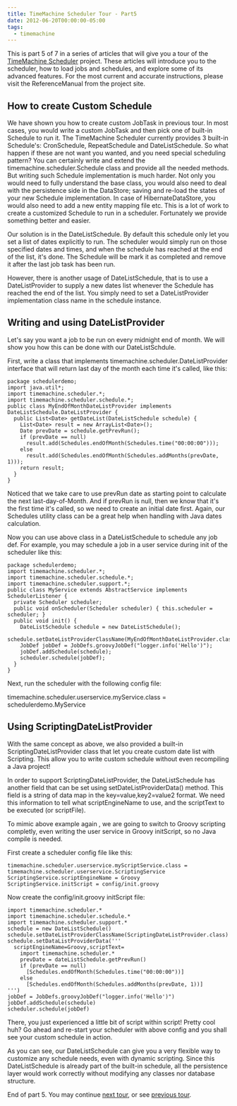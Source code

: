 ```yaml
---
title: TimeMachine Scheduler Tour - Part5
date: 2012-06-20T00:00:00-05:00
tags:
  - timemachine
---
```


This is part 5 of 7 in a series of articles that will give you a tour of the [TimeMachine Scheduler](https://bitbucket.org/timemachine/scheduler/wiki/Home) project. These articles will introduce you to the scheduler, how to load jobs and schedules, and explore some of its advanced features. For the most current and accurate instructions, please visit the ReferenceManual from the project site.

## How to create Custom Schedule

We have shown you how to create custom JobTask in previous tour. In most cases, you would write a custom JobTask and then pick one of built-in Schedule to run it. The TimeMachine Scheduler currently provides 3 built-in Schedule's: CronSchedule, RepeatSchedule and DateListSchedule. So what happen if these are not want you wanted, and you need special scheduling pattern? You can certainly write and extend the timemachine.scheduler.Schedule class and provide all the needed methods. But writing such Schedule implementation is much harder. Not only you would need to fully understand the base class, you would also need to deal with the persistence side in the DataStore; saving and re-load the states of your new Schedule implementation. In case of HibernateDataStore, you would also need to add a new entity mapping file etc. This is a lot of work to create a customized Schedule to run in a scheduler. Fortunately we provide something better and easier.

Our solution is in the DateListSchedule. By default this schedule only let you set a list of dates explicitly to run. The scheduler would simply run on those specified dates and times, and when the schedule has reached at the end of the list, it's done. The Schedule will be mark it as completed and remove it after the last job task has been run. 

However, there is another usage of DateListSchedule, that is to use a DateListProvider to supply a new dates list whenever the Schedule has reached the end of the list. You simply need to set a DateListProvider implementation class name in the schedule instance.

## Writing and using DateListProvider

Let's say you want a job to be run on every midnight end of month. We will show you how this can be done with our DateListSchdule.

First, write a class that implements timemachine.scheduler.DateListProvider interface that will return last day of the month each time it's called, like this:

```
package schedulerdemo;
import java.util*;
import timemachine.scheduler.*;
import timemachine.scheduler.schedule.*;
public class MyEndOfMonthDateListProvider implements DateListSchedule.DateListProvider {
  public List<Date> getDateList(DateListSchedule schedule) {
    List<Date> result = new ArrayList<Date>();
    Date prevDate = schedule.getPrevRun();
    if (prevDate == null)
      result.add(Schedules.endOfMonth(Schedules.time("00:00:00")));
    else
      result.add(Schedules.endOfMonth(Schedules.addMonths(prevDate, 1)));
    return result;
  }
}
```

Noticed that we take care to use prevRun date as starting point to calculate the next last-day-of-Month. And if prevRun is null, then we know that it's the first time it's called, so we need to create an initial date first. Again, our Schedules utility class can be a great help when handling with Java dates calculation.

Now you can use above class in a DateListSchedule to schedule any job def. For example, you may schedule a job in a user service during init of the scheduler like this:

```
package schedulerdemo;
import timemachine.scheduler.*;
import timemachine.scheduler.schedule.*;
import timemachine.scheduler.support.*;
public class MyService extends AbstractService implements SchedulerListener {
  private Scheduler scheduler;
  public void onScheduler(Scheduler scheduler) { this.scheduler = scheduler; }
  public void init() {
    DateListSchedule schedule = new DateListSchedule();
    schedule.setDateListProviderClassName(MyEndOfMonthDateListProvider.class);
    JobDef jobDef = JobDefs.groovyJobDef("logger.info('Hello')");
    jobDef.addSchedule(schedule);
    scheduler.schedule(jobDef);
  }
}
```

Next, run the scheduler with the following config file:

  timemachine.scheduler.userservice.myService.class = schedulerdemo.MyService

## Using ScriptingDateListProvider

With the same concept as above, we also provided a built-in ScriptingDateListProvider class that let you create custom date list with Scripting. This allow you to write custom schedule without even recompiling a Java project!

In order to support  ScriptingDateListProvider, the DateListSchedule has another field that can be set using setDateListProviderData() method. This field is a string of data map in the key=value,key2=value2 format. We need this information to tell what scriptEngineName to use, and the scriptText to be executed (or scriptFile).

To mimic above example again , we are going to switch to Groovy scripting completly, even writing the user service in Groovy initScript, so no Java compile is needed. 

First create a scheduler config file like this:

```
timemachine.scheduler.userservice.myScriptService.class = timemachine.scheduler.userservice.ScriptingService
ScriptingService.scriptEngineName = Groovy
ScriptingService.initScript = config/init.groovy
```

Now create the config/init.groovy initScript file:

```
import timemachine.scheduler.*
import timemachine.scheduler.schedule.*
import timemachine.scheduler.support.*
schedule = new DateListSchedule()
schedule.setDateListProviderClassName(ScriptingDateListProvider.class)
schedule.setDataListProviderData('''
  scriptEngineName=Groovy,scriptText=
    import timemachine.scheduler.*
    prevDate = dateListSchedule.getPrevRun()
    if (prevDate == null)
      [Schedules.endOfMonth(Schedules.time("00:00:00"))]
    else
      [Schedules.endOfMonth(Schedules.addMonths(prevDate, 1))]
''')
jobDef = JobDefs.groovyJobDef("logger.info('Hello')")
jobDef.addSchedule(schedule)
scheduler.schedule(jobDef)
```

There, you just experienced a little bit of script within script! Pretty cool huh? Go ahead and re-start your scheduler with above config and you shall see your custom schedule in action.

As you can see, our DateListSchedule can give you a very flexible way to customize any schedule needs, even with dynamic scripting. Since this DateListSchedule is already part of the built-in schedule, all the persistence layer would work correctly without modifying any classes nor database structure.

End of part 5. You may continue [next tour](http://saltnlight5.blogspot.com/2012/06/timemachine-scheduler-tour-part6.html), or see [previous tour](http://saltnlight5.blogspot.com/2012/06/timemachine-scheduler-tour-part4.html).
